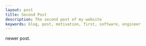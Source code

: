 ```yaml
---
layout: post
title: Second Post
description: The second post of my website
keywords: blog, post, motivation, first, software, engineer
---
```


newer post.
